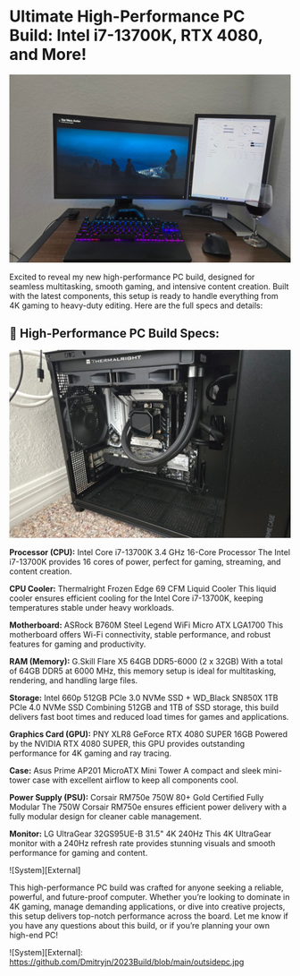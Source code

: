 # Ultimate High-Performance PC Build: Intel i7-13700K, RTX 4080, and More!

![About this PC][System Info]


Excited to reveal my new high-performance PC build, designed for seamless multitasking, smooth gaming, and intensive content creation. Built with the latest components, this setup is ready to handle everything from 4K gaming to heavy-duty editing. Here are the full specs and details:

## 🔧 High-Performance PC Build Specs:

![System Components][Internals]

**Processor (CPU):** Intel Core i7-13700K 3.4 GHz 16-Core Processor
The Intel i7-13700K provides 16 cores of power, perfect for gaming, streaming, and content creation.

**CPU Cooler:** Thermalright Frozen Edge 69 CFM Liquid Cooler
This liquid cooler ensures efficient cooling for the Intel Core i7-13700K, keeping temperatures stable under heavy workloads.

**Motherboard:** ASRock B760M Steel Legend WiFi Micro ATX LGA1700
This motherboard offers Wi-Fi connectivity, stable performance, and robust features for gaming and productivity.

**RAM (Memory):** G.Skill Flare X5 64GB DDR5-6000 (2 x 32GB)
With a total of 64GB DDR5 at 6000 MHz, this memory setup is ideal for multitasking, rendering, and handling large files.

**Storage:** Intel 660p 512GB PCIe 3.0 NVMe SSD + WD_Black SN850X 1TB PCIe 4.0 NVMe SSD
Combining 512GB and 1TB of SSD storage, this build delivers fast boot times and reduced load times for games and applications.

**Graphics Card (GPU):** PNY XLR8 GeForce RTX 4080 SUPER 16GB
Powered by the NVIDIA RTX 4080 SUPER, this GPU provides outstanding performance for 4K gaming and ray tracing.

**Case:** Asus Prime AP201 MicroATX Mini Tower
A compact and sleek mini-tower case with excellent airflow to keep all components cool.

**Power Supply (PSU):** Corsair RM750e 750W 80+ Gold Certified Fully Modular
The 750W Corsair RM750e ensures efficient power delivery with a fully modular design for cleaner cable management.

**Monitor:** LG UltraGear 32GS95UE-B 31.5" 4K 240Hz
This 4K UltraGear monitor with a 240Hz refresh rate provides stunning visuals and smooth performance for gaming and content.

![System][External]

This high-performance PC build was crafted for anyone seeking a reliable, powerful, and future-proof computer. Whether you’re looking to dominate in 4K gaming, manage demanding applications, or dive into creative projects, this setup delivers top-notch performance across the board. Let me know if you have any questions about this build, or if you’re planning your own high-end PC!


[System Info]:       https://github.com/Dmitryjn/2023Build/blob/main/setup.jpg
[Internals]:         https://github.com/Dmitryjn/2023Build/blob/main/insidepc.jpg
![System][External]: https://github.com/Dmitryjn/2023Build/blob/main/outsidepc.jpg
